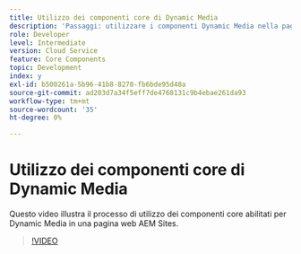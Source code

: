 ```yaml
---
title: Utilizzo dei componenti core di Dynamic Media
description: 'Passaggi: utilizzare i componenti Dynamic Media nella pagina Sites'
role: Developer
level: Intermediate
version: Cloud Service
feature: Core Components
topic: Development
index: y
exl-id: b500261a-5b96-41b8-8270-fb6bde95d48a
source-git-commit: ad203d7a34f5eff7de4768131c9b4ebae261da93
workflow-type: tm+mt
source-wordcount: '35'
ht-degree: 0%

---
```


# Utilizzo dei componenti core di Dynamic Media

Questo video illustra il processo di utilizzo dei componenti core abilitati per Dynamic Media in una pagina web AEM Sites.

>[!VIDEO](https://video.tv.adobe.com/v/335461?quality=9&learn=on)
